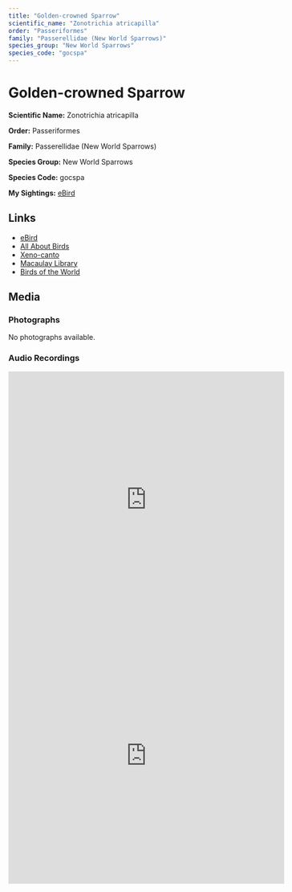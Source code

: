 ```yaml
---
title: "Golden-crowned Sparrow"
scientific_name: "Zonotrichia atricapilla"
order: "Passeriformes"
family: "Passerellidae (New World Sparrows)"
species_group: "New World Sparrows"
species_code: "gocspa"
---
```


# Golden-crowned Sparrow

**Scientific Name:** Zonotrichia atricapilla

**Order:** Passeriformes

**Family:** Passerellidae (New World Sparrows)

**Species Group:** New World Sparrows

**Species Code:** gocspa

**My Sightings:** [eBird](https://ebird.org/lifelist?r=world&time=life&spp=gocspa)

## Links
* [eBird](https://ebird.org/species/gocspa) 
* [All About Birds](https://www.allaboutbirds.org/guide/gocspa) 
* [Xeno-canto](https://www.xeno-canto.org/species/zonotrichia-atricapilla) 
* [Macaulay Library](https://search.macaulaylibrary.org/catalog?taxonCode=gocspa&sort=rating_rank_desc)
* [Birds of the World](https://birdsoftheworld.org/bow/species/gocspa)

## Media
### Photographs
No photographs available.

### Audio Recordings
<iframe src="https://macaulaylibrary.org/asset/626485053/embed" width="550" height="510" frameborder="0" allowfullscreen></iframe>
<iframe src="https://macaulaylibrary.org/asset/626583978/embed" width="550" height="510" frameborder="0" allowfullscreen></iframe>
